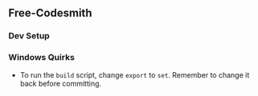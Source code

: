 ## Free-Codesmith

### Dev Setup

### Windows Quirks
- To run the `build` script, change `export` to `set`. Remember to change it back before committing.

